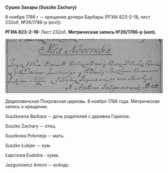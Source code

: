 **Сушко Захары (Suszko Zachary)**

8 ноября 1786 г -- крещение дочери Барбары (РГИА 823-2-18, лист 232об,
№26/1786-р (коп)).

**РГИА 823-2-18:** Лист 232об. **Метрическая запись №26/1786-р (коп).**

![](./media/cb56bd331acf7e0a19913bec557bfadacb459c8c.png)

Дедиловичская Покровская церковь. 8 ноября 1786 года. Метрическая запись
о крещении.

Suszkowna Barbara -- дочь родителей с деревни Горелое.

Suszko Zachary -- отец.

Suszkowa Połonieja -- мать.

Suszko Łukjan -- кум.

Łapciowa Eudokia - кума.

Jazgunowicz Antoni -- ксёндз.
